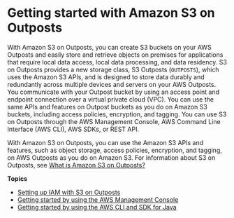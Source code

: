 # Getting started with Amazon S3 on Outposts<a name="S3OutpostsGS"></a>

With Amazon S3 on Outposts, you can create S3 buckets on your AWS Outposts and easily store and retrieve objects on premises for applications that require local data access, local data processing, and data residency\. S3 on Outposts provides a new storage class, S3 Outposts \(`OUTPOSTS`\), which uses the Amazon S3 APIs, and is designed to store data durably and redundantly across multiple devices and servers on your AWS Outposts\. You communicate with your Outpost bucket by using an access point and endpoint connection over a virtual private cloud \(VPC\)\. You can use the same APIs and features on Outpost buckets as you do on Amazon S3 buckets, including access policies, encryption, and tagging\. You can use S3 on Outposts through the AWS Management Console, AWS Command Line Interface \(AWS CLI\), AWS SDKs, or REST API\.

With Amazon S3 on Outposts, you can use the Amazon S3 APIs and features, such as object storage, access policies, encryption, and tagging, on AWS Outposts as you do on Amazon S3\. For information about S3 on Outposts, see [What is Amazon S3 on Outposts?](S3onOutposts.md)

**Topics**
+ [Setting up IAM with S3 on Outposts](S3OutpostsIAM.md)
+ [Getting started by using the AWS Management Console](S3OutpostsGSConsole.md)
+ [Getting started by using the AWS CLI and SDK for Java](S3OutpostsGSCLIJava.md)